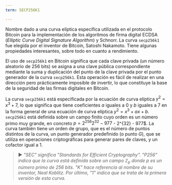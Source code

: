 ```yaml
---
term: SECP256K1

---
```

Nombre dado a una curva elíptica específica utilizada en el protocolo Bitcoin para la implementación de los algoritmos de firma digital ECDSA (*Elliptic Curve Digital Signature Algorithm*) y Schnorr. La curva `secp256k1` fue elegida por el inventor de Bitcoin, Satoshi Nakamoto. Tiene algunas propiedades interesantes, sobre todo en cuanto a rendimiento.

El uso de `secp256k1` en Bitcoin significa que cada clave privada (un número aleatorio de 256 bits) se asigna a una clave pública correspondiente mediante la suma y duplicación del punto de la clave privada por el punto generador de la curva `secp256k1`. Esta operación es fácil de realizar en una dirección pero prácticamente imposible de invertir, lo que constituye la base de la seguridad de las firmas digitales en Bitcoin.

La curva `secp256k1` está especificada por la ecuación de curva elíptica $y^2 = x^3 + 7$, lo que significa que tiene coeficientes $a$ iguales a $0$ y $b$ iguales a $7$ en la forma general de una ecuación de curva elíptica $y^2 = x^3 + ax + b$. `secp256k1` está definida sobre un campo finito cuyo orden es un número primo muy grande, en concreto $p = 2^{256} 2^{32} - 977$ - 2^{32} - 977$. La curva también tiene un orden de grupo, que es el número de puntos distintos de la curva, un punto generador predefinido (o punto $G$), que se utiliza en operaciones criptográficas para generar pares de claves, y un cofactor igual a $1$.

> ► *"SEC" significa "Standards for Efficient Cryptography". "P256" indica que la curva está definida sobre un campo $\mathbb{Z}_p$ donde $p$ es un número primo de 256 bits. "K" hace referencia al nombre de su inventor, Neal Koblitz. Por último, "1" indica que se trata de la primera versión de esta curva.*